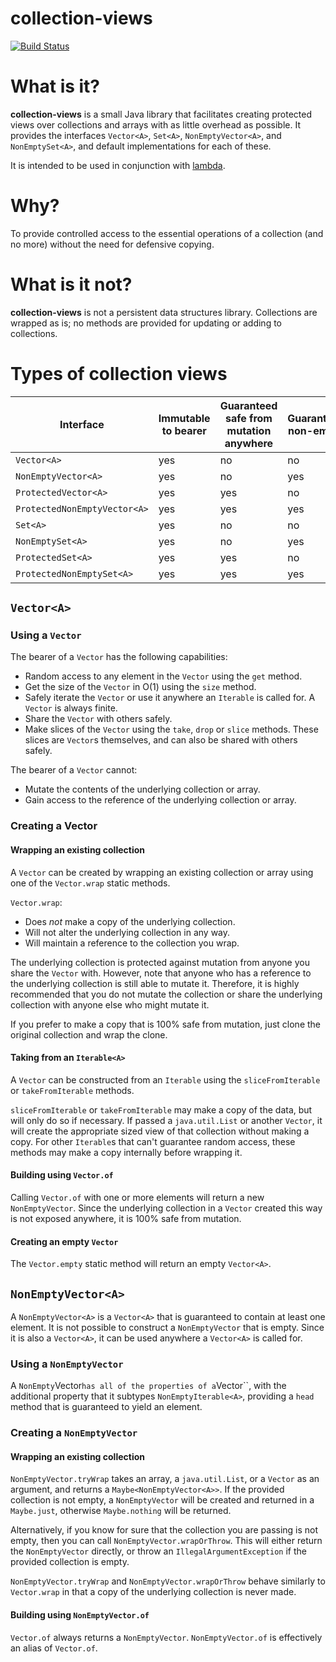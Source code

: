 # collection-views

[![Build Status](https://travis-ci.org/kschuetz/collection-views.svg?branch=master)](https://travis-ci.org/kschuetz/collection-views)

# What is it?

**collection-views** is a small Java library that facilitates creating protected views over collections and arrays with as little overhead as possible.  It provides the interfaces `Vector<A>`, `Set<A>`, `NonEmptyVector<A>`, and `NonEmptySet<A>`, and default implementations for each of these.

It is intended to be used in conjunction with [lambda](https://palatable.github.io/lambda/).

# Why? 

To provide controlled access to the essential operations of a collection (and no more) without the need for defensive copying.

# What is it not?

**collection-views** is not a persistent data structures library.  Collections are wrapped as is;  no methods are provided for updating or adding to collections.


# Types of collection views

| Interface | Immutable to bearer | Guaranteed safe from mutation anywhere | Guaranteed non-empty |
|---|---|---|---|
| `Vector<A>` | yes | no | no |
| `NonEmptyVector<A>` | yes | no | yes |
| `ProtectedVector<A>` | yes | yes | no |
| `ProtectedNonEmptyVector<A>` | yes | yes | yes |
| `Set<A>` | yes | no | no |
| `NonEmptySet<A>` | yes | no | yes |
| `ProtectedSet<A>` | yes | yes | no |
| `ProtectedNonEmptySet<A>` | yes | yes | yes |


## `Vector<A>`

### Using a `Vector`

The bearer of a `Vector` has the following capabilities:

- Random access to any element in the `Vector` using the `get` method.
- Get the size of the `Vector` in O(1) using the `size` method.
- Safely iterate the `Vector` or use it anywhere an `Iterable` is called for.  A `Vector` is always finite.
- Share the `Vector` with others safely.
- Make slices of the `Vector` using the `take`, `drop` or `slice` methods.  These slices are `Vector`s themselves, and can also be shared with others safely.

The bearer of a `Vector` cannot:

- Mutate the contents of the underlying collection or array. 
- Gain access to the reference of the underlying collection or array.

### Creating a Vector

#### Wrapping an existing collection

A `Vector` can be created by wrapping an existing collection or array using one of the `Vector.wrap` static methods. 

`Vector.wrap`:

- Does *not* make a copy of the underlying collection.
- Will not alter the underlying collection in any way.
- Will maintain a reference to the collection you wrap.

The underlying collection is protected against mutation from anyone you share the `Vector` with.  However, note that anyone who has a reference to the underlying collection is still able to mutate it.  Therefore, it is highly recommended that you do not mutate the collection or share the underlying collection with anyone else who might mutate it. 

If you prefer to make a copy that is 100% safe from mutation, just clone the original collection and wrap the clone. 

#### Taking from an `Iterable<A>`

A `Vector` can be constructed from an `Iterable` using the `sliceFromIterable` or `takeFromIterable` methods.

`sliceFromIterable` or `takeFromIterable` may make a copy of the data, but will only do so if necessary.  If passed a `java.util.List` or another `Vector`, it will create the appropriate sized view of that collection without making a copy.  For other `Iterable`s that can't guarantee random access, these methods may make a copy internally before wrapping it.

#### Building using `Vector.of`

Calling `Vector.of` with one or more elements will return a new `NonEmptyVector`.  Since the underlying collection in a `Vector` created this way is not exposed anywhere, it is 100% safe from mutation. 

#### Creating an empty `Vector`

The `Vector.empty` static method will return an empty ``Vector<A>``.

## `NonEmptyVector<A>`

A `NonEmptyVector<A>` is a ``Vector<A>`` that is guaranteed to contain at least one element.  It is not possible to construct a `NonEmptyVector` that is empty.  Since it is also a ``Vector<A>``, it can be used anywhere a ``Vector<A>`` is called for.

### Using a `NonEmptyVector`

A `NonEmpty`Vector<A>`` has all of the properties of a ``Vector<A>``, with the additional property that it subtypes `NonEmptyIterable<A>`, providing a `head` method that is guaranteed to yield an element.

### Creating a `NonEmptyVector`

#### Wrapping an existing collection

`NonEmptyVector.tryWrap` takes an array, a `java.util.List`, or a `Vector` as an argument, and returns a `Maybe<NonEmptyVector<A>>`.  If the provided collection is not empty, a `NonEmptyVector` will be created and returned in a `Maybe.just`, otherwise `Maybe.nothing` will be returned.

Alternatively, if you know for sure that the collection you are passing is not empty, then you can call `NonEmptyVector.wrapOrThrow`.  This will either return the `NonEmptyVector` directly, or throw an `IllegalArgumentException` if the provided collection is empty.

`NonEmptyVector.tryWrap` and `NonEmptyVector.wrapOrThrow` behave similarly to `Vector.wrap` in that a copy of the underlying collection is never made.

#### Building using `NonEmptyVector.of`

`Vector.of` always returns a `NonEmptyVector`.  `NonEmptyVector.of` is effectively an alias of `Vector.of`.
